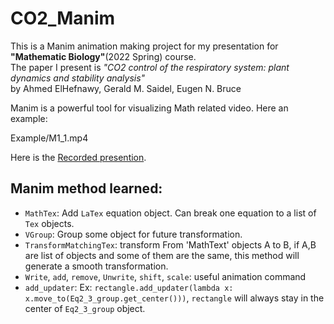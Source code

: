 # CO2_Manim

This is a Manim animation making project for my presentation for **"Mathematic Biology"**(2022 Spring) course. <br/>
The paper I present is *"CO2 control of the respiratory system: plant dynamics and stability analysis"* <br/>
by Ahmed ElHefnawy, Gerald M. Saidel, Eugen N. Bruce

Manim is a powerful tool for visualizing Math related video. Here an example: <br/>

Example/M1_1.mp4

Here is the [Recorded presention](https://youtu.be/kB1zh1AncHQ).

## Manim method learned:
- `MathTex`: Add `LaTex` equation object. Can break one equation to a list of `Tex` objects.
- `VGroup`: Group some object for future transformation.
- `TransformMatchingTex`: transform From 'MathText' objects A to B, if A,B are list of objects and some of them are the same, this method will generate a smooth transformation.
- `Write`, `add`, `remove`, `Unwrite`, `shift`, `scale`: useful animation command
- `add_updater`: Ex: `rectangle.add_updater(lambda x: x.move_to(Eq2_3_group.get_center()))`, `rectangle` will always stay in the center of `Eq2_3_group` object.
